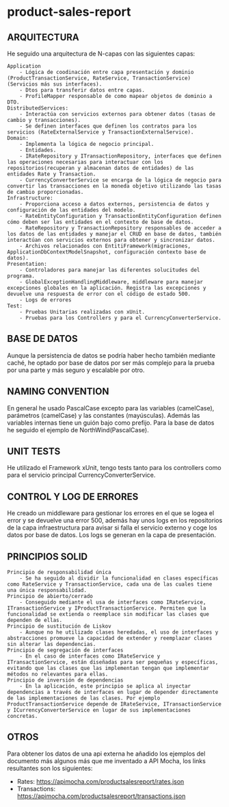 # product-sales-report

## ARQUITECTURA
He seguido una arquitectura de N-capas con las siguientes capas:
  
    Application
		- Lógica de coodinación entre capa presentación y dominio (ProductTransactionService, RateService, TransactionService) (Servicios más sus interfaces).
		- Dtos para transferir datos entre capas.
		- ProfileMapper responsable de como mapear objetos de dominio a DTO.
	DistributedServices: 
		- Interactúa con servicios externos para obtener datos (tasas de cambio y transacciones).
		- Se definen interfaces que definen los contratos para los servicios (RateExternalService y TransactionExternalService).
	Domain: 
		- Implementa la lógica de negocio principal.
		- Entidades.
		- IRateRepository y ITransactionRepository, interfaces que definen las operaciones necesarias para interactuar con los repositorios(recuperan y almacenan datos de entidades) de las entidades Rate y Transaction.
		- CurrencyConverterService se encarga de la lógica de negocio para convertir las transacciones en la moneda objetivo utilizando las tasas de cambio proporcionadas.
	Infrastructure:
		- Proporciona acceso a datos externos, persistencia de datos y configuración de las entidades del modelo.
		- RateEntityConfiguration y TransactionEntityConfiguration definen cómo deben ser las entidades en el contexto de base de datos.
		- RateRepository y TransactionRepository responsables de acceder a los datos de las entidades y manejar el CRUD en base de datos, también interactúan con servicios externos para obtener y sincronizar datos. 
		- Archivos relacionados con EntitiFramework(migraciones, ApplicationDbContextModelSnapshot, configuración contexto base de datos).
	Presentation:
		- Controladores para manejar las diferentes solucitudes del programa.
		- GlobalExceptionHandlingMiddleware, middleware para manejar excepciones globales en la aplicación. Registra las excepciones y devuelve una respuesta de error con el código de estado 500.
		- Logs de errores
	Test: 
		- Pruebas Unitarias realizadas con xUnit.
		- Pruebas para los Controllers y para el CurrencyConverterService.

## BASE DE DATOS
Aunque la persistencia de datos se podría haber hecho también mediante caché, he optado por base de datos por ser más complejo para la prueba por una parte y más seguro y escalable por otro.

## NAMING CONVENTION
En general he usado PascalCase excepto para las variables (camelCase), parámetros (camelCase) y las constantes (mayúsculas). Además las variables internas tiene un guión bajo como prefijo.
Para la base de datos he seguido el ejemplo de NorthWind(PascalCase).

## UNIT TESTS
He utilizado el Framework xUnit, tengo tests tanto para los controllers como para el servicio principal CurrencyConverterService.

## CONTROL Y LOG DE ERRORES
He creado un middleware para gestionar los errores en el que se logea el error y se devuelve una error 500, además hay unos logs en los repositorios de la capa infraestructura para avisar si falla el servicio externo y coge los datos por base de datos.
Los logs se generan en la capa de presentación.

## PRINCIPIOS SOLID
	Principio de responsabilidad única 
		- Se ha seguido al dividir la funcionalidad en clases específicas como RateService y TransactionService, cada una de las cuales tiene una única responsabilidad.
	Principio de abierto/cerrado
		- Conseguido mediante el usa de interfaces como IRateService, ITransactionService y IProductTransactionService. Permiten que la funcionalidad se extienda o reemplace sin modificar las clases que dependen de ellas.
	Principio de sustitución de Liskov
		- Aunque no he utilizado clases heredadas, el uso de interfaces y abstracciones promueve la capacidad de extender y reemplazar clases sin alterar las dependencias.
	Principio de segregación de interfaces
		- En el caso de interfaces como IRateService y ITransactionService, están diseñadas para ser pequeñas y específicas, evitando que las clases que las implementan tengan que implementar métodos no relevantes para ellas.
	Principio de inversión de dependencias
	    - En la aplicación, este principio se aplica al inyectar dependencias a través de interfaces en lugar de depender directamente de las implementaciones de las clases. Por ejemplo ProductTransactionService depende de IRateService, ITransactionService y ICurrencyConverterService en lugar de sus implementaciones concretas.

## OTROS
Para obtener los datos de una api externa he añadido los ejemplos del documento más algunos más que me inventado a API Mocha, los links resultantes son los siguientes:
   - Rates: https://apimocha.com/productsalesreport/rates.json
   - Transactions: https://apimocha.com/productsalesreport/transactions.json